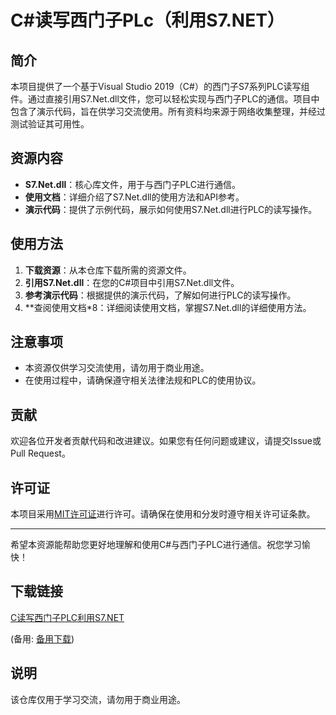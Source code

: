 # C#读写西门子PLc（利用S7.NET）

## 简介
本项目提供了一个基于Visual Studio 2019（C#）的西门子S7系列PLC读写组件。通过直接引用S7.Net.dll文件，您可以轻松实现与西门子PLC的通信。项目中包含了演示代码，旨在供学习交流使用。所有资料均来源于网络收集整理，并经过测试验证其可用性。

## 资源内容
- **S7.Net.dll**：核心库文件，用于与西门子PLC进行通信。
- **使用文档**：详细介绍了S7.Net.dll的使用方法和API参考。
- **演示代码**：提供了示例代码，展示如何使用S7.Net.dll进行PLC的读写操作。

## 使用方法
1. **下载资源**：从本仓库下载所需的资源文件。
2. **引用S7.Net.dll**：在您的C#项目中引用S7.Net.dll文件。
3. **参考演示代码**：根据提供的演示代码，了解如何进行PLC的读写操作。
4. **查阅使用文档*8：详细阅读使用文档，掌握S7.Net.dll的详细使用方法。

## 注意事项
- 本资源仅供学习交流使用，请勿用于商业用途。
- 在使用过程中，请确保遵守相关法律法规和PLC的使用协议。

## 贡献
欢迎各位开发者贡献代码和改进建议。如果您有任何问题或建议，请提交Issue或Pull Request。

## 许可证
本项目采用[MIT许可证](LICENSE)进行许可。请确保在使用和分发时遵守相关许可证条款。

---

希望本资源能帮助您更好地理解和使用C#与西门子PLC进行通信。祝您学习愉快！

## 下载链接
[C读写西门子PLC利用S7.NET](https://pan.quark.cn/s/63b13c660fc5) 

(备用: [备用下载](https://pan.baidu.com/s/1hw5-pFZ-DIFxs-18phl20w?pwd=1234))

## 说明

该仓库仅用于学习交流，请勿用于商业用途。
